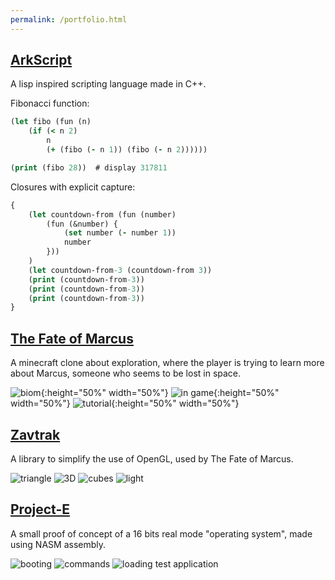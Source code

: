 ```yaml
---
permalink: /portfolio.html
---
```


## [ArkScript](https://github.com/ArkScript-lang)

A lisp inspired scripting language made in C++.

Fibonacci function:
```clojure
(let fibo (fun (n)
    (if (< n 2)
        n
        (+ (fibo (- n 1)) (fibo (- n 2))))))

(print (fibo 28))  # display 317811
```

Closures with explicit capture:
```clojure
{
    (let countdown-from (fun (number)
        (fun (&number) {
            (set number (- number 1))
            number
        }))
    )
    (let countdown-from-3 (countdown-from 3))
    (print (countdown-from-3))
    (print (countdown-from-3))
    (print (countdown-from-3))
}
```

## [The Fate of Marcus](https://superfola.itch.io/the-fate-of-marcus)

A minecraft clone about exploration, where the player is trying to learn more about Marcus, someone who seems to be lost in space.

![biom](images/tfom_biom.png){:height="50%" width="50%"}
![in game](images/tfom_ig.png){:height="50%" width="50%"}
![tutorial](images/tfom_tuto.png){:height="50%" width="50%"}

## [Zavtrak](https://gitlab.com/SuperFola/Zavtrak)

A library to simplify the use of OpenGL, used by The Fate of Marcus.

![triangle](images/zk_hello_triangle.png)
![3D](images/zk_hello_3d.png)
![cubes](images/zk_hello_cubes.png)
![light](images/zk_hello_light.png)

## [Project-E](https://github.com/SuperFola/project-E)

A small proof of concept of a 16 bits real mode "operating system", made using NASM assembly.

![booting](images/pe_boot.png)
![commands](images/pe_commands.png)
![loading test application](images/pe_app.png)